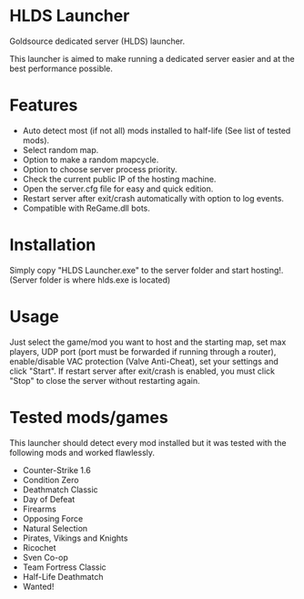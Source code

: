 # HLDS Launcher
Goldsource dedicated server (HLDS) launcher.

This launcher is aimed to make running a dedicated server easier and at the best performance possible.

# Features
- Auto detect most (if not all) mods installed to half-life (See list of tested mods).
- Select random map.
- Option to make a random mapcycle.
- Option to choose server process priority.
- Check the current public IP of the hosting machine.
- Open the server.cfg file for easy and quick edition.
- Restart server after exit/crash automatically with option to log events.
- Compatible with ReGame.dll bots.

# Installation
Simply copy "HLDS Launcher.exe" to the server folder and start hosting!.
(Server folder is where hlds.exe is located)

# Usage
Just select the game/mod you want to host and the starting map, set max players, UDP port (port must be forwarded if running through a router), 
enable/disable VAC protection (Valve Anti-Cheat), set your settings and click "Start".
If restart server after exit/crash is enabled, you must click "Stop" to close the server without restarting again.

# Tested mods/games
This launcher should detect every mod installed but it was tested with the following mods and worked flawlessly.
- Counter-Strike 1.6
- Condition Zero
- Deathmatch Classic
- Day of Defeat
- Firearms
- Opposing Force
- Natural Selection
- Pirates, Vikings and Knights
- Ricochet
- Sven Co-op
- Team Fortress Classic
- Half-Life Deathmatch
- Wanted!
